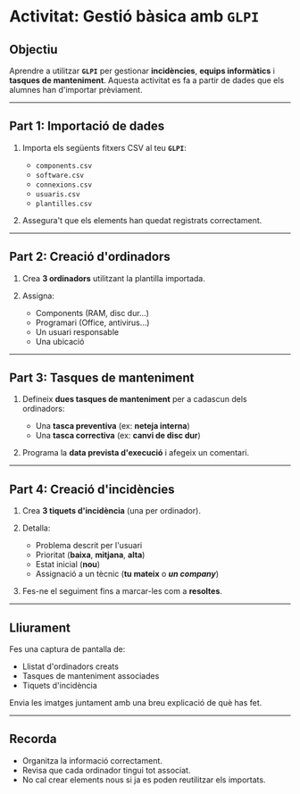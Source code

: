 # Activitat: Gestió bàsica amb **`GLPI`**

## Objectiu

Aprendre a utilitzar **`GLPI`** per gestionar **incidències**, **equips informàtics** i **tasques de manteniment**. Aquesta activitat es fa a partir de dades que els alumnes han d'importar prèviament.

---

## Part 1: Importació de dades

1. Importa els següents fitxers CSV al teu **`GLPI`**:
   - `components.csv`
   - `software.csv`
   - `connexions.csv`
   - `usuaris.csv`
   - `plantilles.csv`

2. Assegura't que els elements han quedat registrats correctament.

---

## Part 2: Creació d'ordinadors

1. Crea **3 ordinadors** utilitzant la plantilla importada.

1. Assigna:
   - Components (RAM, disc dur…)
   - Programari (Office, antivirus…)
   - Un usuari responsable
   - Una ubicació

---

## Part 3: Tasques de manteniment

1. Defineix **dues tasques de manteniment** per a cadascun dels ordinadors:
   - Una **tasca preventiva** (ex: **neteja interna**)
   - Una **tasca correctiva** (ex: **canvi de disc dur**)

1. Programa la **data prevista d'execució** i afegeix un comentari.

---

## Part 4: Creació d'incidències

1. Crea **3 tiquets d'incidència** (una per ordinador).
1. Detalla:
   - Problema descrit per l'usuari
   - Prioritat (**baixa**, **mitjana**, **alta**)
   - Estat inicial (**nou**)
   - Assignació a un tècnic (**tu mateix** o ***un company***)

1. Fes-ne el seguiment fins a marcar-les com a **resoltes**.

---

## Lliurament

Fes una captura de pantalla de:
- Llistat d'ordinadors creats
- Tasques de manteniment associades
- Tiquets d'incidència

Envia les imatges juntament amb una breu explicació de què has fet.

---

## Recorda

- Organitza la informació correctament.
- Revisa que cada ordinador tingui tot associat.
- No cal crear elements nous si ja es poden reutilitzar els importats.


